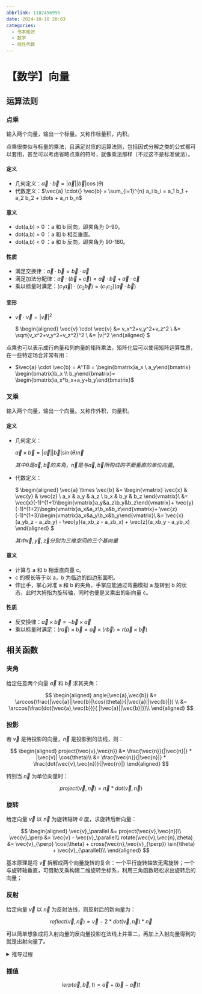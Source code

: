 ```yaml
---
abbrlink: 1182456995
date: 2024-10-10 20:03
categories:
  - 书本知识
  - 数学
  - 线性代数
---
```


# 【数学】向量

## 运算法则

### 点乘

输入两个向量，输出一个标量。又称作标量积，内积。

点乘很类似与标量的乘法，且满足对应的运算法则，包括因式分解之类的公式都可以套用，甚至可以考虑省略点乘的符号，就像乘法那样（不过这不是标准做法）。

#### 定义

- 几何定义：$\vec{a} \cdot{} \vec{b} = |\vec{a}| |\vec{b}| \cos(\theta)$
- 代数定义：$\vec{a} \cdot{} \vec{b} = \sum_{i=1}^{n} a_i b_i = a_1 b_1 + a_2 b_2 + \dots + a_n b_n$

#### 意义

- dot(a,b) > 0 ：a 和 b 同向，即夹角为 0-90。
- dot(a,b) = 0 ：a 和 b 相互垂直。
- dot(a,b) < 0 ：a 和 b 反向，即夹角为 90-180。

#### 性质

- 满足交换律：$\vec{a} \cdot \vec{b} = \vec{b} \cdot \vec{a}$
- 满足加法分配律：$\vec{a} \cdot (\vec{b} + \vec{c}) = \vec{a} \cdot \vec{b} + \vec{a} \cdot \vec{c}$
- 乘以标量时满足：$( c_1 \vec{a} ) \cdot ( c_2 \vec{b} ) = ( c_1 c_2 ) ( \vec{a} \cdot \vec{b} )$

#### 变形

- $\vec{v} \cdot \vec{v}= |\vec{v}|^2$

  $
  \begin{aligned}
  \vec{v} \cdot \vec{v}
  &= v_x^2+v_y^2+v_z^2 \\
  &= \sqrt{v_x^2+v_y^2+v_z^2}^2 \\
  &= |v|^2
  \end{aligned}
  $

点乘也可以表示成行向量和列向量的矩阵乘法，矩阵化后可以使用矩阵运算性质，在一些特定场合非常有用：

- $\vec{a} \cdot \vec{b} = A^TB = \begin{bmatrix}a_x \ a_y\end{bmatrix} \begin{bmatrix}b_x \\ b_y\end{bmatrix}= \begin{bmatrix}a_x*b_x+a_y+b_y\end{bmatrix}$

### 叉乘

输入两个向量，输出一个向量。又称作外积，向量积。

#### 定义

- 几何定义：

  $\vec{a} \times \vec{b} = |\vec{a}| |\vec{b}| \sin(\theta) \vec{n}$

  $其中 \theta 是 \vec{a},\vec{b} 的夹角，\vec{n}是与\vec{a},\vec{b}所构成的平面垂直的单位向量。$

- 代数定义：

  $
  \begin{aligned}
  \vec{a} \times \vec{b}
  &=
  \begin{vmatrix}
  \vec{x} & \vec{y} & \vec{z} \\
  a_x & a_y & a_z \\
  b_x & b_y & b_z
  \end{vmatrix}\\
  &=
  \vec{x}(-1)^{1+1}\begin{vmatrix}a_y&a_z\\b_y&b_z\end{vmatrix}+
  \vec{y}(-1)^{1+2}\begin{vmatrix}a_x&a_z\\b_x&b_z\end{vmatrix}+
  \vec{z}(-1)^{1+3}\begin{vmatrix}a_x&a_y\\b_x&b_y\end{vmatrix}\\
  &=
  \vec{x}(a_yb_z - a_zb_y) - \vec{y}(a_xb_z - a_zb_x) + \vec{z}(a_xb_y - a_yb_x)
  \end{aligned}
  $

  $其中\vec{x},\vec{y},\vec{z} 分别为三维空间的三个基向量$

#### 意义

- 计算与 a 和 b 相垂直向量 c。
- c 的模长等于以 a，b 为临边的四边形面积。
- 伸出手，掌心对准 a 和 b 的夹角，手掌应能通过弯曲模拟 a 旋转到 b 的状态，此时大拇指为旋转轴，同时也便是叉乘出的新向量 c。

#### 性质

- 反交换律：$\vec{a}\times\vec{b}=-\vec{b}\times\vec{a}$
- 乘以标量时满足：$(r\vec{a})×\vec{b}=\vec{a}×(r\vec{b})=r(\vec{a}×\vec{b})$

## 相关函数

### 夹角

给定任意两个向量 $\vec{a}$ 和 $\vec{b}$ 求其夹角：

$$
\begin{aligned}
angle(\vec{a},\vec{b})
&= \arccos(\frac{|\vec{a}||\vec{b}|\cos(\theta)}{|\vec{a}||\vec{b}|}) \\
&= \arccos(\frac{dot(\vec{a},\vec{b})}{ |\vec{a}||\vec{b}|})\\
\end{aligned}
$$

### 投影

若 $\vec{v}$ 是待投影的向量，$\vec{n}$ 是投影到的法线，则：

$$
\begin{aligned}
project(\vec{v},\vec{n})
&= \frac{\vec{n}}{|\vec{n}|} * |\vec{v}| \cos(\theta)\\
&= \frac{\vec{n}}{|\vec{n}|} * \frac{dot(\vec{v},\vec{n})}{|\vec{n}|}
\end{aligned}
$$

特别当 $\vec{n}$ 为单位向量时：

$$
project(\vec{v},\vec{n}) = \vec{n} * dot(\vec{v},\vec{n})
$$

### 旋转

给定向量 $\vec{v}$ 以 $\vec{n}$ 为旋转轴转 $\theta$ 度，求旋转后新向量：

$$
\begin{aligned}
\vec{v}_\parallel &= project(\vec{v},\vec{n})\\
\vec{v}_\perp &= \vec{v} - \vec{v}_\parallel\\
rotate(\vec{v},\vec{n},\theta)
&= \vec{v}_{\perp} \cos(\theta) + cross(\vec{n},\vec{v}_{\perp}) \sin(\theta) + \vec{v}_{\parallel}\\
\end{aligned}
$$

基本原理是将 $\vec{v}$ 拆解成两个向量旋转的复合：一个平行旋转轴故无需旋转；一个与旋转轴垂直，可借助叉乘构建二维旋转坐标系，利用三角函数轻松求出旋转后的向量；

### 反射

给定向量 $\vec{v}$ 以 $\vec{n}$ 为反射法线，则反射后的新向量为：

$$
reflect(\vec{v},\vec{n})=\vec{v} - 2* dot(\vec{v},\vec{n}) * \vec{n}
$$

可以简单想象成将入射向量的反向量投影在法线上并乘二，再加上入射向量得到的就是出射向量了。

<details>
<summary>推导过程</summary>

![alt text](../../../../assets/images/反射.drawio.svg)

以上图为例即求出 $\vec{OB}$ 的值，$\vec{AO}$ 和 $\vec{OP}$的方向（后续简称 $\vec{n}$ ） 分别为入射角和法线。

$$
\begin{aligned}
\vec{OB} &= \vec{AB}-\vec{AO} \\
&= 2\vec{AP} - \vec{AO}\\
&= 2(\vec{AO} + \vec{OP})-\vec{AO}\\
&= \vec{AO} + 2\vec{OP}\\
&= \vec{AO} + 2 * project(\vec{OA},\vec{n})\\
&= \vec{AO} + 2 * dot(-\vec{AO},\vec{n}) * \vec{n}\\
&= \vec{v} - 2 * dot(\vec{v},\vec{n}) * \vec{n}
\end{aligned}
$$

</details>

### 插值

$$
lerp(\vec{a},\vec{b},t) = \vec{a}+(\vec{b}-\vec{a})t
$$
